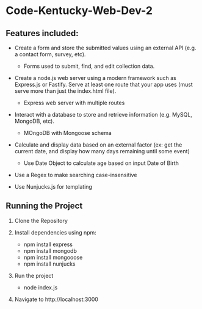 # Code-Kentucky-Web-Dev-2

## Features included:

- Create a form and store the submitted values using an external API (e.g. a contact form, survey, etc).

  - Forms used to submit, find, and edit collection data.

- Create a node.js web server using a modern framework such as Express.js or Fastify. Serve at least one route that your app uses (must serve more than just the index.html file).

  - Express web server with multiple routes

- Interact with a database to store and retrieve information (e.g. MySQL, MongoDB, etc).

  - MOngoDB with Mongoose schema

- Calculate and display data based on an external factor (ex: get the current date, and display how many days remaining until some event)

  - Use Date Object to calculate age based on input Date of Birth

- Use a Regex to make searching case-insensitive

- Use Nunjucks.js for templating

## Running the Project

1. Clone the Repository

2. Install dependencies using npm:

   - npm install express
   - npm install mongodb
   - npm install mongooose
   - npm install nunjucks

3. Run the project

   - node index.js

4. Navigate to http://localhost:3000

